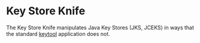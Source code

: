 # Key Store Knife

The Key Store Knife manipulates Java Key Stores (JKS, JCEKS) in ways that the standard [keytool](http://docs.oracle.com/javase/8/docs/technotes/tools/windows/keytool.html) application does not.
 

 
